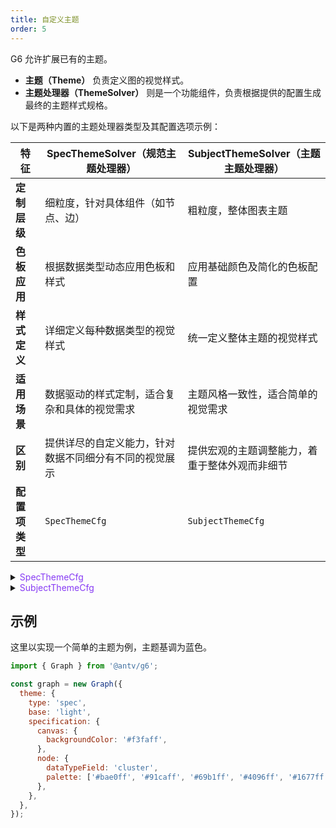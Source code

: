 ```yaml
---
title: 自定义主题
order: 5
---
```


G6 允许扩展已有的主题。

- **主题（Theme）** 负责定义图的视觉样式。
- **主题处理器（ThemeSolver）** 则是一个功能组件，负责根据提供的配置生成最终的主题样式规格。

以下是两种内置的主题处理器类型及其配置选项示例：

| 特征           | SpecThemeSolver（规范主题处理器）                      | SubjectThemeSolver（主题主题处理器）           |
| -------------- | ------------------------------------------------------ | ---------------------------------------------- |
| **定制层级**   | 细粒度，针对具体组件（如节点、边）                     | 粗粒度，整体图表主题                           |
| **色板应用**   | 根据数据类型动态应用色板和样式                         | 应用基础颜色及简化的色板配置                   |
| **样式定义**   | 详细定义每种数据类型的视觉样式                         | 统一定义整体主题的视觉样式                     |
| **适用场景**   | 数据驱动的样式定制，适合复杂和具体的视觉需求           | 主题风格一致性，适合简单的视觉需求             |
| **区别**       | 提供详尽的自定义能力，针对数据不同细分有不同的视觉展示 | 提供宏观的主题调整能力，着重于整体外观而非细节 |
| **配置项类型** | `SpecThemeCfg`                                         | `SubjectThemeCfg`                              |

<details>

<summary><span style="color: #873bf4; cursor: pointer">SpecThemeCfg</span></summary>

```typescript
type SpecThemeCfg = { type: 'spec' } & SpecThemeSolverOptions;

/**
 * 色板的类型，可以是十六进制颜色字符串数组，也可以是对象形式 key 为数据类型名，value 为十六进制颜色值
 */
type Palette = string[] | { [dataType: string]: string };
type ITEM_TYPE = 'node' | 'edge' | 'combo';
type SpecThemeSolverOptions = {
  /**
   * 自定义主题基于的内置主题，默认为 'light'
   */
  base: 'light' | 'dark';
  specification: {
    [itemType: ITEM_TYPE]: {
      /**
       * 节点/边/ combo 的数据类型字段，例如节点根据 'cluster' 字段分类，则可指定 dataTypeField: 'cluster'，后续将根据此分类从色板中取色
       */
      dataTypeField: string;
      /**
       * 色板
       */
      palette: Palette;
      /**
       * 自定义色板对应图形的样式
       */
      getStyleSets: (palette: Palette) => {
        default: {
          [shapeId: string]: ShapeStyle;
        };
        [stateName: string]: {
          [shapeId: string]: ShapeStyle;
        };
      };
    };
    canvas?: {
      /**
       *  画布背景色的配置，不配置则跟随 base 的默认色
       */
      backgroundColor: string;
      [cssName: string]: unknown;
    };
  };
};
```

</details>

<details>

<summary><span style="color: #873bf4; cursor: pointer">SubjectThemeCfg</span></summary>

```typescript
type SubjectThemeCfg = { type: 'subject' } & SubjectThemeSolverOptions;

/**
 * 色板的类型，可以是十六进制颜色字符串数组，也可以是对象形式 key 为数据类型名，value 为十六进制颜色值
 */
type Palette = string[] | { [dataType: string]: string };
type ITEM_TYPE = 'node' | 'edge' | 'combo';
type SubjectThemeSolverOptions = {
  /**
   * 自定义主题基于的内置主题，默认为 'light'
   */
  base: 'light' | 'dark';
  baseColor: string;
  specification?: {
    [itemType: ITEM_TYPE]: {
      /**
       * 节点/边/ combo 的数据类型字段，例如节点根据 'cluster' 字段分类，则可指定 dataTypeField: 'cluster'，后续将根据此分类从色板中取色
       */
      dataTypeField: string;
      /**
       * 色板
       */
      palette: Palette;
    };
    canvas?: {
      /**
       * 画布背景色的配置，不配置则跟随 base 的默认色
       */
      backgroundColor: string;
      [cssName: string]: unknown;
    };
  };
};
```

</details>

## 示例

这里以实现一个简单的主题为例，主题基调为蓝色。

```javascript
import { Graph } from '@antv/g6';

const graph = new Graph({
  theme: {
    type: 'spec',
    base: 'light',
    specification: {
      canvas: {
        backgroundColor: '#f3faff',
      },
      node: {
        dataTypeField: 'cluster',
        palette: ['#bae0ff', '#91caff', '#69b1ff', '#4096ff', '#1677ff', '#0958d9', '#003eb3', '#002c8c', '#001d66'],
      },
    },
  },
});
```
